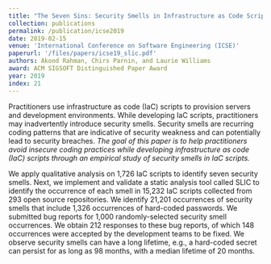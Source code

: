 ```yaml
---
title: "The Seven Sins: Security Smells in Infrastructure as Code Scripts"
collection: publications
permalink: /publication/icse2019
date: 2019-02-15
venue: 'International Conference on Software Engineering (ICSE)'
paperurl: '/files/papers/icse19_slic.pdf'
authors: Akond Rahman, Chirs Parnin, and Laurie Williams
award: ACM SIGSOFT Distinguished Paper Award
year: 2019
index: 21
--- 
```

Practitioners use infrastructure as code (IaC) scripts to provision servers and development environments. While developing IaC scripts, practitioners may inadvertently introduce security smells. Security smells are recurring coding patterns that are indicative of security weakness and can potentially lead to security breaches. *The goal of this paper is to help practitioners avoid insecure coding practices while developing infrastructure as code (IaC) scripts through an empirical study of security smells in IaC scripts.*

We apply qualitative analysis on 1,726 IaC scripts to identify seven security smells. Next, we implement and validate a static analysis tool called SLIC to identify the occurrence of each smell in 15,232 IaC scripts collected from 293 open source repositories. We identify 21,201 occurrences of security smells that include 1,326 occurrences of hard-coded passwords. We submitted bug reports for 1,000 randomly-selected security smell occurrences. We obtain 212 responses to these bug reports, of which 148 occurrences were accepted by the development teams to be fixed. We observe security smells can have a long lifetime, e.g., a hard-coded secret can persist for as long as 98 months, with a median lifetime of 20 months. 